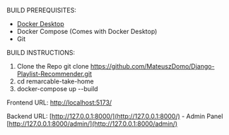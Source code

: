 BUILD PREREQUISITES:
- [Docker Desktop](https://www.docker.com/products/docker-desktop/)
- Docker Compose (Comes with Docker Desktop)
- Git

BUILD INSTRUCTIONS:
1. Clone the Repo
    git clone https://github.com/MateuszDomo/Django-Playlist-Recommender.git
2. cd remarcable-take-home
3. docker-compose up --build

Frontend URL: [http://localhost:5173/](http://localhost:5173/)

Backend URL: [http://127.0.0.1:8000/](http://127.0.0.1:8000/)
    - Admin Panel [http://127.0.0.1:8000/admin/](http://127.0.0.1:8000/admin/)
